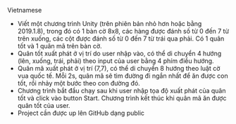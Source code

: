 Vietnamese
- Viết một chương trình Unity (trên phiên bản nhỏ hơn hoặc bằng 2019.1.8), trong đó có 1 bàn cờ 8x8, các hàng được đánh số từ 0 đến 7 từ trên xuống, các cột được đánh số từ 0 đến 7 từ trái qua phải. Có 1 quân tốt và 1 quân mã trên bàn cờ.
- Quân tốt xuất phát ở vị trí do user nhập vào, có thể di chuyển 4 hướng (lên, xuống, trái, phải) theo input của user bằng 4 phím điều hướng.
- Quân mã xuất phát ở vị trí (7,7), có thể di chuyển 8 hướng theo luật cờ vua quốc tế. Mỗi 2s, quân mã sẽ tìm đường đi ngắn nhất để ăn được con tốt, rồi nhảy một bước theo con đường đó.
- Chương trình bắt đầu chạy sau khi user nhập tọa độ xuất phát của quân tốt và click vào button Start. Chương trình kết thúc khi quân mã ăn được quân tốt của user.
- Project cần được up lên GitHub dạng public
